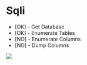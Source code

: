 # Sqli
- [OK] - Get Database
- [OK] - Enumerate Tables
- [NO] - Enumerate Columns
- [NO] - Dump Columns

<img src="http://img.prntscr.com/img?url=http://i.imgur.com/o10aeyR.png"/>
